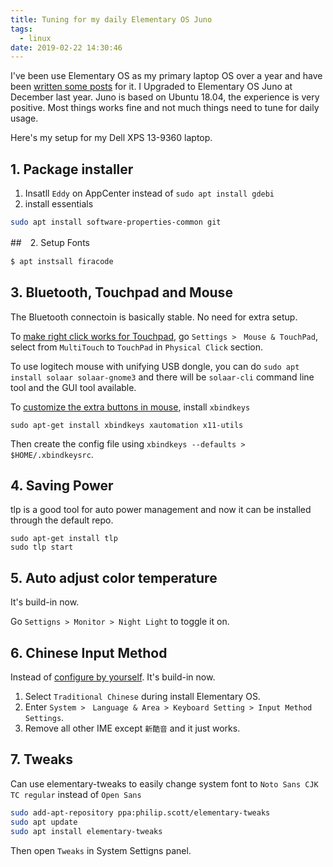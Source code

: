 ```yaml
---
title: Tuning for my daily Elementary OS Juno
tags:
  - linux
date: 2019-02-22 14:30:46
---
```


I've been use Elementary OS as my primary laptop OS over a year and have been [written some posts](https://blog.gasolin.idv.tw/2018/02/25/advanced_elementary_os_usage/) for it.
I Upgraded to Elementary OS Juno at December last year. Juno is based on Ubuntu 18.04, the experience is very positive. Most things works fine and not much things need to tune for daily usage.

Here's my setup for my Dell XPS 13-9360 laptop.

## 1. Package installer

1. Insatll `Eddy` on AppCenter instead of `sudo apt install gdebi`
2. install essentials

  ```sh
  sudo apt install software-properties-common git
  ```

##　2. Setup Fonts

```sh
$ apt instsall firacode
```

## 3. Bluetooth, Touchpad and Mouse

The Bluetooth connectoin is basically stable. No need for extra setup.

To [make right click works for Touchpad](https://elementaryos.stackexchange.com/questions/16548/touchpad-right-button-not-working-for-right-click-on-juno), go `Settings >　Mouse & TouchPad`, select from `MultiTouch` to `TouchPad` in `Physical Click` section.

To use logitech mouse with unifying USB dongle, you can do `sudo apt install solaar solaar-gnome3` and there will be `solaar-cli` command line tool and the GUI tool available.

To [customize the extra buttons in mouse](https://www.ralf-oechsner.de/opensource/page/logitech_performance_mx), install `xbindkeys`

```
sudo apt-get install xbindkeys xautomation x11-utils
```

Then create the config file using `xbindkeys --defaults > $HOME/.xbindkeysrc`.

## 4. Saving Power

tlp is a good tool for auto power management and now it can be installed through the default repo.

```
sudo apt-get install tlp
sudo tlp start
```

## 5. Auto adjust color temperature

It's build-in now.

Go `Settigns > Monitor > Night Light` to toggle it on.

## 6. Chinese Input Method

Instead of [configure by yourself](https://blog.gasolin.idv.tw/2017/11/04/chinese-in-elementary-os/). It's build-in now.

1. Select `Traditional Chinese` during install Elementary OS.
2. Enter `System >　Language & Area > Keyboard Setting > Input Method Settings`.
3. Remove all other IME except `新酷音` and it just works.

## 7. Tweaks

Can use elementary-tweaks to easily change system font to `Noto Sans CJK TC regular` instead of `Open Sans`

```sh
sudo add-apt-repository ppa:philip.scott/elementary-tweaks
sudo apt update
sudo apt install elementary-tweaks
```

Then open `Tweaks` in System Settigns panel.
